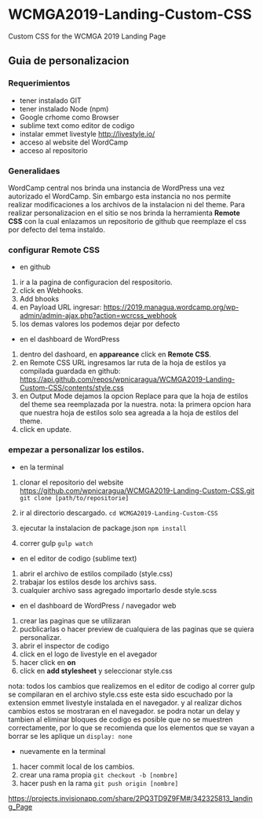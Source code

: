 # WCMGA2019-Landing-Custom-CSS
Custom CSS for the WCMGA 2019 Landing Page

## Guia de personalizacion

### Requerimientos

* tener instalado GIT
* tener instalado Node (npm)
* Google crhome como Browser
* sublime text como editor de codigo
* instalar emmet livestyle http://livestyle.io/ 
* acceso al website del WordCamp
* acceso al repositorio

### Generalidaes
WordCamp central nos brinda una instancia de WordPress una vez autorizado el WordCamp. Sin embargo esta instancia no nos permite realizar modificaciones a los archivos de la instalacion ni del theme. Para realizar personalizacion en el sitio se nos brinda la herramienta **Remote CSS** con la cual enlazamos un repositorio de github que reemplaze el css por defecto del tema instaldo.

### configurar Remote CSS
* en github
1. ir a la pagina de configuracion del respositorio.
2. click en Webhooks.
3. Add bhooks
4. en Payload URL ingresar: https://2019.managua.wordcamp.org/wp-admin/admin-ajax.php?action=wcrcss_webhook 
5. los demas valores los podemos dejar por defecto

* en el dashboard de WordPress
1. dentro del dashoard, en **appareance** click en **Remote CSS**.
2. en Remote CSS URL ingresamos lar ruta de la hoja de estilos ya compilada guardada en github: https://api.github.com/repos/wpnicaragua/WCMGA2019-Landing-Custom-CSS/contents/style.css
3. en Output Mode dejamos la opcion Replace para que la hoja de estilos del theme sea reemplazada por la nuestra. nota: la primera opcion hara que nuestra hoja de estilos solo sea agreada a la hoja de estilos del theme.
4. click en update.

### empezar a personalizar los estilos.
* en la terminal
1. clonar el repositorio del website https://github.com/wpnicaragua/WCMGA2019-Landing-Custom-CSS.git
`git clone [path/to/repositorie]`

2. ir al directorio descargado.
`cd WCMGA2019-Landing-Custom-CSS`

3. ejecutar la instalacion de package.json 
`npm install`

4. correr gulp
`gulp watch`


* en el editor de codigo (sublime text)
1. abrir el archivo de estilos compilado (style.css)
2. trabajar los estilos desde los archivs sass.
3. cualquier archivo sass agregado importarlo desde style.scss

* en el dashboard de WordPress / navegador web
1. crear las paginas que se utilizaran
2. pucblicarlas o hacer preview de cualquiera de las paginas que se quiera personalizar.
3. abrir el inspector de codigo
4. click en el logo de livestyle en el avegador
5. hacer click en **on**
6. click en **add stylesheet** y seleccionar style.css

nota: todos los cambios que realizemos en el editor de codigo al correr gulp se compilaran en el archivo style.css
este esta sido escuchado por la extension emmet livestyle instalada en el navegador. y al realizar dichos cambios estos se mostraran en el navegador. se podra notar un delay y tambien al eliminar bloques de codigo es posible que no se muestren correctamente, por lo que se recomienda que los elementos que se vayan a borrar se les aplique un `display: none`

* nuevamente en la terminal
1. hacer commit local de los cambios.
2. crear una rama propia 
`git checkout -b [nombre]`
3. hacer push en la rama
`git push origin [nombre]`

https://projects.invisionapp.com/share/2PQ3TD9Z9FM#/342325813_landing_Page




